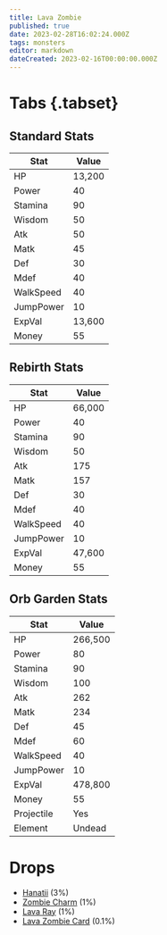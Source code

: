 ```yaml
---
title: Lava Zombie
published: true
date: 2023-02-28T16:02:24.000Z
tags: monsters
editor: markdown
dateCreated: 2023-02-16T00:00:00.000Z
---
```


# Tabs {.tabset}

## Standard Stats

|Stat|Value|
|-|-|
|HP|13,200|
|Power|40|
|Stamina|90|
|Wisdom|50|
|Atk|50|
|Matk|45|
|Def|30|
|Mdef|40|
|WalkSpeed|40|
|JumpPower|10|
|ExpVal|13,600|
|Money|55|
## Rebirth Stats

|Stat|Value|
|-|-|
|HP|66,000|
|Power|40|
|Stamina|90|
|Wisdom|50|
|Atk|175|
|Matk|157|
|Def|30|
|Mdef|40|
|WalkSpeed|40|
|JumpPower|10|
|ExpVal|47,600|
|Money|55|
## Orb Garden Stats

|Stat|Value|
|-|-|
|HP|266,500|
|Power|80|
|Stamina|90|
|Wisdom|100|
|Atk|262|
|Matk|234|
|Def|45|
|Mdef|60|
|WalkSpeed|40|
|JumpPower|10|
|ExpVal|478,800|
|Money|55|
|Projectile|Yes|
|Element|Undead|

# Drops
 * [Hanatii](/items/hanatii) (3%)
 * [Zombie Charm](/items/zombie-charm) (1%)
 * [Lava Ray](/items/lava-ray) (1%)
 * [Lava Zombie Card](/items/lava-zombie-card) (0.1%)
